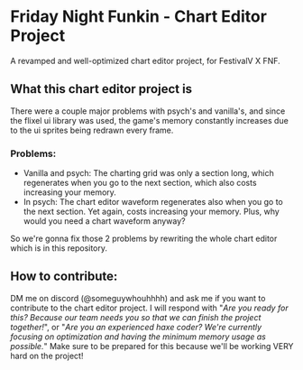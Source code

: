 # Friday Night Funkin - Chart Editor Project

A revamped and well-optimized chart editor project, for FestivalV X FNF.

## What this chart editor project is

There were a couple major problems with psych's and vanilla's, and since the flixel ui library was used,
the game's memory constantly increases due to the ui sprites being redrawn every frame.

### Problems:

- Vanilla and psych: The charting grid was only a section long, which regenerates when you go to the next section, which also costs increasing your memory.
- In psych: The chart editor waveform regenerates also when you go to the next section. Yet again, costs increasing your memory. Plus, why would you need a chart waveform anyway?

So we're gonna fix those 2 problems by rewriting the whole chart editor which is in this repository.

## How to contribute:

DM me on discord (@someguywhouhhhh) and ask me if you want to contribute to the chart editor project.
I will respond with "*Are you ready for this? Because our team needs you so that we can finish the project together!*", or "*Are you an experienced haxe coder? We're currently focusing on optimization and having the minimum memory usage as possible.*"
Make sure to be prepared for this because we'll be working VERY hard on the project!